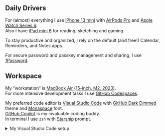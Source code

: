 ## Daily Drivers
For (almost) everything I use [iPhone 13 mini](https://support.apple.com/en-gb/111873) with [AirPods Pro](https://support.apple.com/en-gb/111851) and [Apple Watch Series 6](https://support.apple.com/en-gb/111918). 
<br>
Also I have [iPad mini 6](https://support.apple.com/en-gb/111886) for reading, sketching and gaming. 

To stay productive and organized, I rely on the default (and free!) Calendar, Reminders, and Notes apps.

For secure password and passkey management and sharing, I use [1Password](https://1password.com).

## Workspace
My “workstation” is [MacBook Air \(15-inch, M2, 2023\)](https://support.apple.com/en-gb/111346).
<br>
For more intensive development tasks I use [GitHub Codespaces](https://github.com/features/codespaces).

My preferred code editor is [Visual Studio Code](https://code.visualstudio.com) with [GitHub Dark Dimmed](https://marketplace.visualstudio.com/items?itemName=GitHub.github-vscode-theme) theme and [Monaspace](https://monaspace.githubnext.com/) font. 
<br>
[GitHub Copilot](https://github.com/features/copilot) is my invaluable coding buddy. 
<br>
In terminal I use `zsh` with [Starship](https://starship.rs) prompt. 


<details>
  <summary>My Visual Studio Code setup</summary>
  <img width="1440" alt="vscode" src="https://github.com/yuriihabrusiev/yuriihabrusiev/assets/901000/429d3e0e-8fa9-4326-bce1-f6fce950dae1">
</details>
